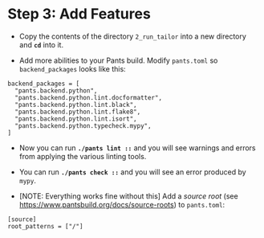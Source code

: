 # Step 3: Add Features

- Copy the contents of the directory `2_run_tailor` into a new directory and
  **`cd`** into it.

- Add more abilities to your Pants build. Modify `pants.toml` so
  `backend_packages` looks like this:
```
backend_packages = [
  "pants.backend.python",
  "pants.backend.python.lint.docformatter",
  "pants.backend.python.lint.black",
  "pants.backend.python.lint.flake8",
  "pants.backend.python.lint.isort",
  "pants.backend.python.typecheck.mypy",
]
```

- Now you can run **`./pants lint ::`** and you will see warnings and errors from
  applying the various linting tools.

- You can run **`./pants check ::`** and you will see an error produced by `mypy`.

- [NOTE: Everything works fine without this] Add a *source root* (see
  <https://www.pantsbuild.org/docs/source-roots>) to `pants.toml`:
```
[source]
root_patterns = ["/"]
```

